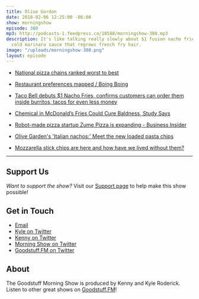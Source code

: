 ```yaml
---
title: Olive Gordon
date: 2018-02-06 12:25:00 -06:00
show: morningshow
episode: 380
mp3: http://podcasts-1.feedpress.co/10588/morningshow-380.mp3
description: It's like talking really slowly about $1 fusion nacho fries fried in
  cold marinara sauce that regrows french fry hair.
image: "/uploads/morningshow-380.png"
layout: episode
---
```


* [National pizza chains ranked worst to best](http://www.mlive.com/dining/index.ssf/2018/02/pizza_chains_ranked_worst_to_f.html)

* [Restaurant preferences mapped / Boing Boing](https://boingboing.net/2018/01/31/restaurant-preferences-mapped.html)

* [Taco Bell debuts $1 Nacho Fries, confirms customers can order them inside burritos, tacos for even less money](http://www.foxnews.com/food-drink/2018/01/24/taco-bell-debuts-1-nacho-fries-but-hungry-customers-can-get-them-even-cheaper.html)

* [Chemical in McDonald’s Fries Could Cure Baldness, Study Says](http://www.newsweek.com/chemical-mcdonalds-fries-may-cure-male-baldness-study-say-799439)

* [Robot-made pizza startup Zume Pizza is expanding - Business Insider](http://www.businessinsider.com/robot-made-pizza-startup-zume-pizza-is-growing-2018-1)

* [Olive Garden's 'Italian nachos:' Meet the new loaded pasta chips](http://abc7.com/food/meet-olive-gardens-new-italian-nachos/3019447/)

* [Mozzarella stick chips are here and how have we lived without them?](https://mashable.com/2018/02/01/mozzarella-stick-chips-ruffles/#hwEyNTXP4SqF)

---

## Support Us
*Want to support the show?* Visit our [Support page](https://goodstuff.fm/support) to help make this show possible!

## Get in Touch
* [Email](mailto:kyle@goodstuff.fm)
* [Kyle on Twitter](http://twitter.com/dogburps)
* [Kenny on Twitter](http://twitter.com/pizzarobotics)
* [Morning Show on Twitter](http://twitter.com/morningshowam)
* [Goodstuff.FM on Twitter](http://twitter.com/goodstufffm)

## About
The Goodstuff Morning Show is produced by Kenny and Kyle Roderick. Listen to other great shows on [Goodstuff.FM](http://goodstuff.fm/shows)!